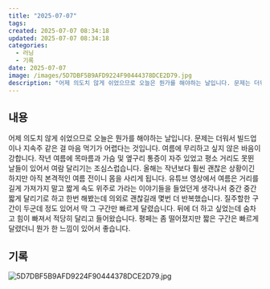 ```yaml
---
title: "2025-07-07"
tags:
created: 2025-07-07 08:34:18
updated: 2025-07-07 08:34:18
categories:
  - 러닝
  - 기록
date: 2025-07-07
image: /images/5D7DBF5B9AFD9224F90444378DCE2D79.jpg
description: "어제 의도치 않게 쉬었으므로 오늘은 뭔가를 해야하는 날입니다. 문제는 더워서 빌드업이나 지속주 같은 걸 마음 먹기가 어렵다는 것입니다. 여름에 무리하고 싶지 않은 바음이 강합니다. 작년 여름에 목마름과 가슴 및 옆구리 통증이 자주 있었고 평소 거리도 못뛴 날들이 있어서 여람 달리기는 조"
---
```


## 내용

어제 의도치 않게 쉬었으므로 오늘은 뭔가를 해야하는 날입니다. 문제는 더워서 빌드업이나 지속주 같은 걸 마음 먹기가 어렵다는 것입니다. 여름에 무리하고 싶지 않은 바음이 강합니다. 작년 여름에 목마름과 가슴 및 옆구리 통증이 자주 있었고 평소 거리도 못뛴 날들이 있어서 여람 달리기는 조심스럽습니다. 올해는 작년보다 훨씬 괜찮은 상황이긴 하지만 아직 본격적인 여름 전이니 몸을 사리게 됩니다. 
유튜브 영상에서 여름은 거리를 길게 가져가지 말고 짧게 속도 위주로 가라는 이야기들을 들었던게 생각나서 중간 중간 짧게 달리기로 하고 한번 해봤는데 의외로 괜찮길래 몇번 더 반복했습니다. 질주할한 구간이 두군데 정도 있어서 딱 그 구간만 빠르게 달렸습니다. 뒤에 더 하고 싶었는데 숨차고 힘이 빠져서 적당히 달리고 들어왔습니다.
평페는 좀 떨어졌지만 짧은 구간은 빠르게 달렸더니 뭔가 한 느낌이 있어서 좋습니다.

## 기록

 
 ![5D7DBF5B9AFD9224F90444378DCE2D79.jpg](/images/5D7DBF5B9AFD9224F90444378DCE2D79.jpg)
